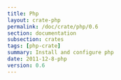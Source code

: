 ```yaml
---
title: Php
layout: crate-php
permalink: /doc/crate/php/0.6
section: documentation
subsection: crates
tags: [php-crate]
summary: Install and configure php
date: 2011-12-8-php
version: 0.6
---
```


